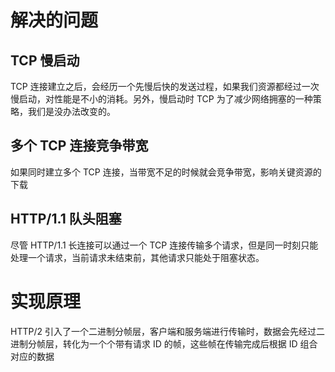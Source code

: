 # 解决的问题

## TCP 慢启动

TCP 连接建立之后，会经历一个先慢后快的发送过程，如果我们资源都经过一次慢启动，对性能是不小的消耗。另外，慢启动时 TCP 为了减少网络拥塞的一种策略，我们是没办法改变的。

## 多个 TCP 连接竞争带宽

如果同时建立多个 TCP 连接，当带宽不足的时候就会竞争带宽，影响关键资源的下载

## HTTP/1.1 队头阻塞

尽管 HTTP/1.1 长连接可以通过一个 TCP 连接传输多个请求，但是同一时刻只能处理一个请求，当前请求未结束前，其他请求只能处于阻塞状态。



# 实现原理

HTTP/2 引入了一个二进制分帧层，客户端和服务端进行传输时，数据会先经过二进制分帧层，转化为一个个带有请求 ID 的帧，这些帧在传输完成后根据 ID 组合对应的数据

